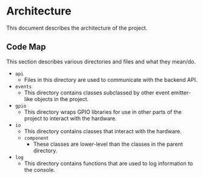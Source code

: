 # Architecture
This document describes the architecture of the project.

## Code Map
This section describes various directories and files and what they mean/do.

* `api`
  * Files in this directory are used to communicate with the backend API.
* `events`
  * This directory contains classes subclassed by other event emitter-like objects in the project.
* `gpio`
  * This directory wraps GPIO libraries for use in other parts of the project to interact with the hardware.
* `io`
  * This directory contains classes that interact with the hardware.
  * `component`
    * These classes are lower-level than the classes in the parent directory.
* `log`
  * This directory contains functions that are used to log information to the console.
